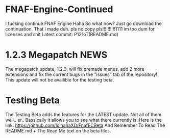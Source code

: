 # FNAF-Engine-Continued
I fucking continue FNAF Engine Haha
So what now? Just go download the continuation. That i made duh.
pls no copy pls!!!!!!!!!!1111
im too dum for licenses and shit
Latest commit: P121oT(README.md)
# 1.2.3 Megapatch NEWS
The megapatch update, 1.2.3, will fix premade menus,
add 2 more extensions
and fix the current bugs in the "issues" tab of the repository!
This update will not be availible for the testing beta.
# Testing Beta
The Testing Beta adds the features for the LATEST update. Not all of them well.. er..
Bassically it allows you to see what there currently is.
Here is the link:
https://github.com/lolhahaXD/FnafECBeta
And Remember To Read The README.md + The Read Me text on the beta files.

